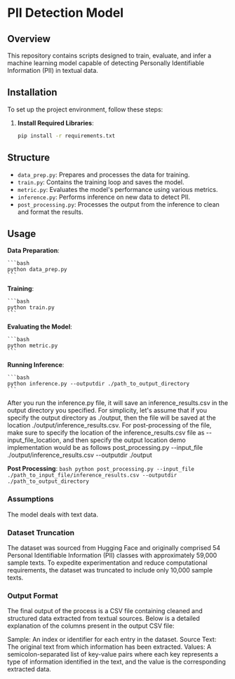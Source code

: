 # PII Detection Model

## Overview

This repository contains scripts designed to train, evaluate, and infer a machine learning model capable of detecting Personally Identifiable Information (PII) in textual data. 

## Installation

To set up the project environment, follow these steps:


1. **Install Required Libraries**:

    ```bash
    pip install -r requirements.txt
    ```

## Structure

- `data_prep.py`: Prepares and processes the data for training.
- `train.py`: Contains the training loop and saves the model.
- `metric.py`: Evaluates the model's performance using various metrics.
- `inference.py`: Performs inference on new data to detect PII.
- `post_processing.py`: Processes the output from the inference to clean and format the results.

## Usage

**Data Preparation**:

    ```bash
    python data_prep.py
    ```

**Training**:

    ```bash
    python train.py
    ```


 **Evaluating the Model**:

    ```bash
    python metric.py
    ```

 **Running Inference**:
 
    ```bash
    python inference.py --outputdir ./path_to_output_directory
    ```



After you run the inference.py file, it will save an inference_results.csv in the output directory you specified. 
For simplicity, let's assume that if you specify the output directory as ./output, then the file will be saved at the location ./output/inference_results.csv. 
For post-processing of the file, make sure to specify the location of the inference_results.csv file as --input_file_location, and then specify the output location 
demo implementation would be as follows
post_processing.py --input_file ./output/inference_results.csv --outputdir ./output

 **Post Processing**:
    ```bash
    python post_processing.py --input_file ./path_to_input_file/inference_results.csv --outputdir ./path_to_output_directory
    ```


### Assumptions
The model deals  with text data.



### Dataset Truncation
The dataset was sourced from Hugging Face and originally comprised 54 Personal Identifiable Information (PII) classes with approximately 59,000 sample texts. To expedite experimentation and reduce computational requirements, the dataset was truncated to include only 10,000 sample texts. 

### Output Format
The final output of the process is a CSV file containing cleaned and structured data extracted from textual sources. Below is a detailed explanation of the columns present in the output CSV file:

Sample: An index or identifier for each entry in the dataset.
Source Text: The original text from which information has been extracted.
Values: A semicolon-separated list of key-value pairs where each key represents a type of information identified in the text, and the value is the corresponding extracted data.

